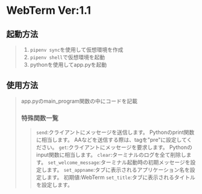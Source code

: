 # WebTerm Ver:1.1
## 起動方法
> 1. `pipenv sync`を使用して仮想環境を作成
> 2. `pipenv shell`で仮想環境を起動
> 3. pythonを使用してapp.pyを起動
## 使用方法
> app.pyのmain_program関数の中にコードを記載
> ### 特殊関数一覧
>> `send`:クライアントにメッセージを送信します。 Pythonのprint関数に相当します。 AAなどを送信する際は、tagを"pre"に設定してください。
>> `get`:クライアントにメッセージを要求します。 Pythonのinput関数に相当します。
>> `clear`:ターミナルのログを全て削除します。
>> `set_welcome_message`:ターミナル起動時の初期メッセージを設定します。
>> `set_appname`:タブに表示されるアプリケーション名を設定します。 初期値:WebTerm
>> `set_title`:タブに表示されるタイトルを設定します。